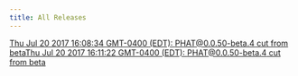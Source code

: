 ```yaml
---
title: All Releases
---
```

[Thu Jul 20 2017 16:08:34 GMT-0400 (EDT): PHAT@0.0.50-beta.4 cut from beta](https://chgibb.github.io/PHAT/releases/0.0.50-beta.4/index)[Thu Jul 20 2017 16:11:22 GMT-0400 (EDT): PHAT@0.0.50-beta.4 cut from beta](https://chgibb.github.io/PHAT/releases/0.0.50-beta.4/index)